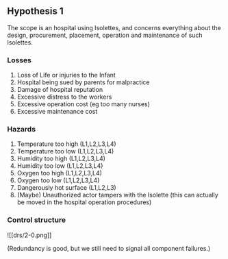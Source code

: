 ## Hypothesis 1
The scope is an hospital using Isolettes, and concerns everything about the design, procurement, placement, operation and maintenance of such Isolettes.
### Losses
1. Loss of Life or injuries to the Infant
2. Hospital being sued by parents for malpractice
3. Damage of hospital reputation
4. Excessive distress to the workers
5. Excessive operation cost (eg too many nurses)
6. Excessive maintenance cost
### Hazards
1. Temperature too high (L1,L2,L3,L4)
2. Temperature too low (L1,L2,L3,L4)
3. Humidity too high (L1,L2,L3,L4)
4. Humidity too low (L1,L2,L3,L4)
5. Oxygen too high (L1,L2,L3,L4)
6. Oxygen too low (L1,L2,L3,L4)
7. Dangerously hot surface (L1,L2,L3)
8. (Maybe) Unauthorized actor tampers with the Isolette (this can actually be moved in the hospital operation procedures)

### Control structure
![[drs/2-0.png]]

(Redundancy is good, but we still need to signal all component failures.)